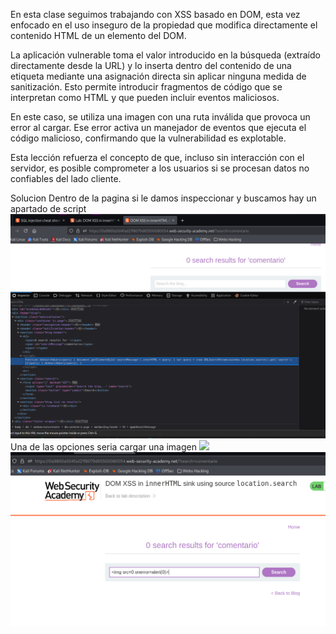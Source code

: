 En esta clase seguimos trabajando con XSS basado en DOM, esta vez enfocado en el uso inseguro de la propiedad que modifica directamente el contenido HTML de un elemento del DOM.

La aplicación vulnerable toma el valor introducido en la búsqueda (extraído directamente desde la URL) y lo inserta dentro del contenido de una etiqueta mediante una asignación directa sin aplicar ninguna medida de sanitización. Esto permite introducir fragmentos de código que se interpretan como HTML y que pueden incluir eventos maliciosos.

En este caso, se utiliza una imagen con una ruta inválida que provoca un error al cargar. Ese error activa un manejador de eventos que ejecuta el código malicioso, confirmando que la vulnerabilidad es explotable.

Esta lección refuerza el concepto de que, incluso sin interacción con el servidor, es posible comprometer a los usuarios si se procesan datos no confiables del lado cliente.

Solucion
Dentro de la pagina si le damos inspeccionar y buscamos hay un apartado de script
![Pasted_image_20250705155331.png](Imagenes/Pasted_image_20250705155331.png)
Una de las opciones seria cargar una imagen
<img src=0 onerror=alert(0)>
![Pasted_image_20250705155912.png](Imagenes/Pasted_image_20250705155912.png)
